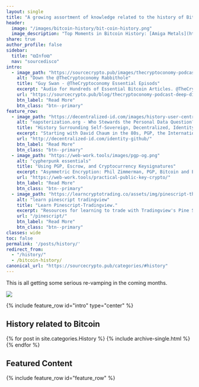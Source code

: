 ```yaml
---
layout: single
title: "A growing assortment of knowledge related to the history of Bitcoin."
header: 
  image: "/images/bitcoin-history/bit-coin-history.png"
  image_description: "Top Moments in Bitcoin History: [Amiga Metals](https://www.amagimetals.com/bitcoin)."
share: true
author_profile: false
sidebar:
  title: "⧉Info⧉"
  nav: "sourcedisco"
intro:
  - image_path: "https://sourcecrypto.pub/images/thecryptoconomy-podcast_guy-swann.png"
    alt: "Down the @TheCryptoconomy Rabbithole"
    title: "Guy Swan - @TheCryptoconomy Essential Episods"
    excerpt: "Audio for Hundreds of Essential Bitcoin Articles. @TheCryptoconomy - Guy Swan..... These Podcasts are essential. So I made an index of them, organized by topic."
    url: "https://sourcecrypto.pub/blog/thecryptoconomy-podcast-deep-dive/"
    btn_label: "Read More"
    btn_class: "btn--primary"
feature_row:
  - image_path: "https://decentralized-id.com/images/history-user-centric-data-identity.png"
    alt: "napsterization.org - Who Stewards the Personal Data Question? Org Chart"
    title: "History Surrounding Self-Sovereign, Decentralized, Identity."
    excerpt: "Starting with David Chaum in the 80s, PGP, the International Planetwork Conference, Agenda for Sustainable Development, GDPR, and Bitcoin to the Present."
    url: "http://decentralized-id.com/identity-github/"
    btn_label: "Read More"
    btn_class: "btn--primary"
  - image_path: "https://web-work.tools/images/pgp-og.png"
    alt: "cypherpunk essentials"
    title: "Using PGP, Escrow, and Cryptocurrency Keysignatures"
    excerpt: "Asymmetric Encryption: Phil Zimmerman, PGP, Bitcoin and Ethereum key-signatures, Escrow, SSL, Various Apps and Resourses."
    url: "https://web-work.tools/practical-public-key-crypto/"
    btn_label: "Read More"
    btn_class: "btn--primary"
  - image_path: "https://learncryptotrading.co/assets/img/pinescript-thumb.png"
    alt: "learn pinescript tradingview"
    title: "Learn Pinescript-Tradingview."
    excerpt: "Resources for learning to trade with Tradingview's Pine Script."
    url: "/pinescript/"
    btn_label: "Read More"
    btn_class: "btn--primary"
classes: wide
toc: false
permalink: '/posts/history/'
redirect_from:
  - "/history/"
  - /bitcoin-history/
canonical_url: "https://sourcecrypto.pub/categories/#history"
---
```

<!--
  image: "https://sourcecrypto.pub/images/bitcoin-history/satoshi.gif"
  image_description: No one knows who Satoshi really is, but these words speak for themselves. This decentralized portrait creates an image and type portrait out of abstract section from the Bitcoin whitepaper. This is a one-of-a-kind variant that was created while making the offical video portrait that is part of the [*Decentral Eyes portrait series*](https://superrare.co/artwork/satoshi-nakamoto---decentral-eyes---variant-02-1410).
  caption: "[Satoshi Nakamoto - Decentral Eyes - Variant 02](https://superrare.co/artwork/satoshi-nakamoto---decentral-eyes---variant-02-1410), by [coldie3d](http://www.coldie3d.com/)"
-->

This is all getting some serious re-vamping in the coming months.

<img src="https://sourcecrypto.pub/images/bitcoin-history/BitcoinHistory.png"/>

{% include feature_row id="intro" type="center" %}

<h2>History related to Bitcoin</h2>

{% for post in site.categories.History %}
  {% include archive-single.html %}
{% endfor %}

<h2>Featured Content</h2>

{% include feature_row id="feature_row" %}


